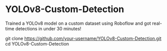 # YOLOv8-Custom-Detection
Trained a YOLOv8 model on a custom dataset using Roboflow and got real-time detections in under 30 minutes!

git clone https://github.com/your-username/YOLOv8-Custom-Detection.git
cd YOLOv8-Custom-Detection
